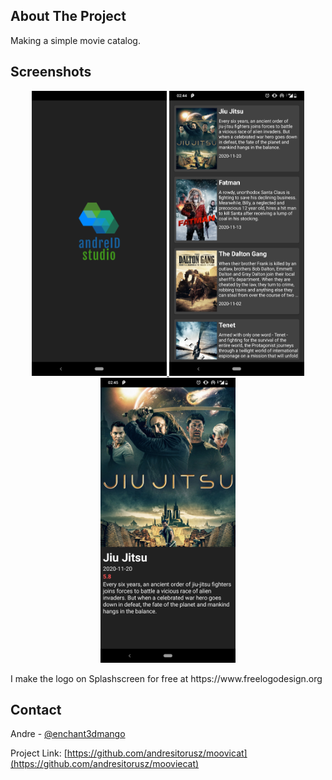 <!-- ABOUT THE PROJECT -->
## About The Project
Making a simple movie catalog.

## Screenshots
<p align="center">
  <a href="https://github.com/andresitorusz/movCat">
    <img src="screenshots/splashscreen.png" alt="Splashscreen" width="216" height="456">
  </a>
  <a href="https://github.com/andresitorusz/movCat">
    <img src="screenshots/main.png" alt="Splashscreen" width="216" height="456">
  </a>
  <a href="https://github.com/andresitorusz/movCat">
    <img src="screenshots/details.png" alt="Splashscreen" width="216" height="456">
  </a>
</p>
<p align="left">
  I make the logo on Splashscreen for free at https://www.freelogodesign.org
</p>


<!-- CONTACT -->
## Contact

Andre - [@enchant3dmango](https://twitter.com/enchant3dmango)

Project Link: [https://github.com/andresitorusz/moovicat](https://github.com/andresitorusz/mooviecat)
